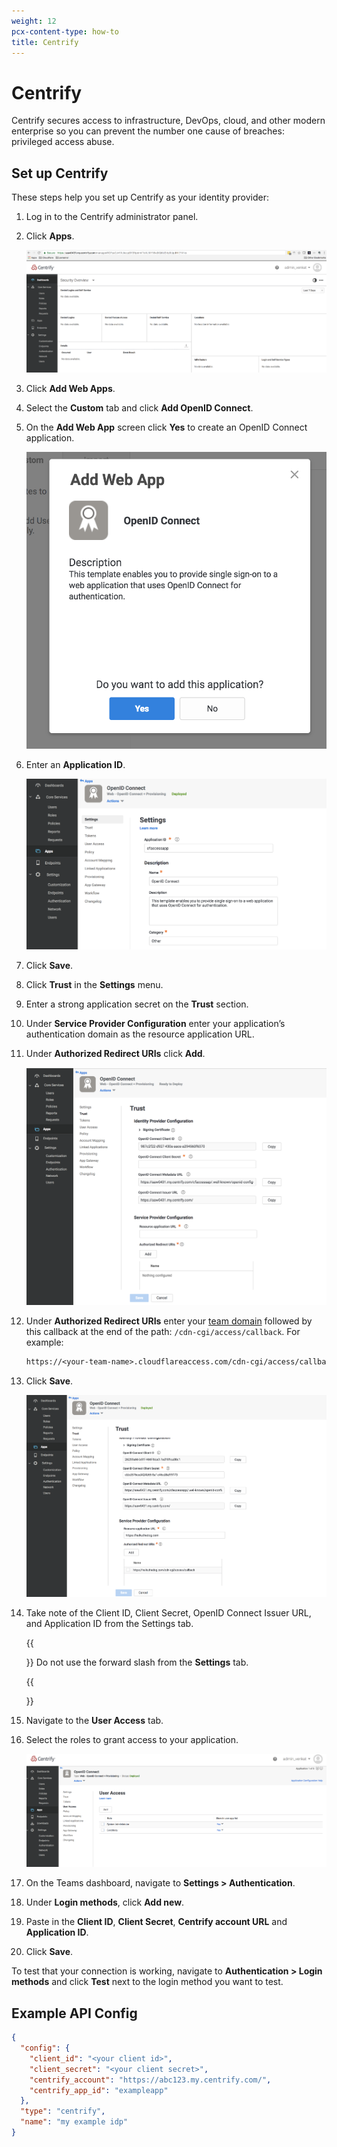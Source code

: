 ```yaml
---
weight: 12
pcx-content-type: how-to
title: Centrify
---
```


# Centrify

Centrify secures access to infrastructure, DevOps, cloud, and other modern enterprise so you can prevent the number one cause of breaches: privileged access abuse.

## Set up Centrify

These steps help you set up Centrify as your identity provider:

1. Log in to the Centrify administrator panel.
1. Click **Apps**.

   ![Centrify Security Overview](../../static/documentation/identity/centrify/centrify-1.png)

1. Click **Add Web Apps**.
1. Select the **Custom** tab and click **Add OpenID Connect**.
1. On the **Add Web App** screen click **Yes** to create an OpenID Connect application.

   ![Add Web App screen](../../static/documentation/identity/centrify/centrify-3.png)

1. Enter an **Application ID**.

   ![Centrify Settings](../../static/documentation/identity/centrify/centrify-4.png)

1. Click **Save**.
1. Click **Trust** in the **Settings** menu.
1. Enter a strong application secret on the **Trust** section.
1. Under **Service Provider Configuration** enter your application’s authentication domain as the resource application URL.
1. Under **Authorized Redirect URIs** click **Add**.

   ![Centrify OpenID Connect](../../static/documentation/identity/centrify/centrify-5.png)

1. Under **Authorized Redirect URIs** enter your [team domain](/glossary#team-domain) followed by this callback at the end of the path: `/cdn-cgi/access/callback`. For example:

   ```txt
   https://<your-team-name>.cloudflareaccess.com/cdn-cgi/access/callback
   ```

1. Click **Save**.

   ![Centrify Trust](../../static/documentation/identity/centrify/centrify-6.png)

1. Take note of the Client ID, Client Secret, OpenID Connect Issuer URL, and Application ID from the Settings tab.

   {{<Aside>}}
   Do not use the forward slash from the <strong>Settings</strong> tab.

   {{</Aside>}}

1. Navigate to the **User Access** tab.
1. Select the roles to grant access to your application.

   ![Centrify User Access](../../static/documentation/identity/centrify/centrify-7.png)

1. On the Teams dashboard, navigate to **Settings > Authentication**.
1. Under **Login methods**, click **Add new**.
1. Paste in the **Client ID**, **Client Secret**, **Centrify account URL** and **Application ID**.
1. Click **Save**.

To test that your connection is working, navigate to **Authentication > Login methods** and click **Test** next to the login method you want to test.

## **Example API Config**

```json
{
  "config": {
    "client_id": "<your client id>",
    "client_secret": "<your client secret>",
    "centrify_account": "https://abc123.my.centrify.com/",
    "centrify_app_id": "exampleapp"
  },
  "type": "centrify",
  "name": "my example idp"
}
```